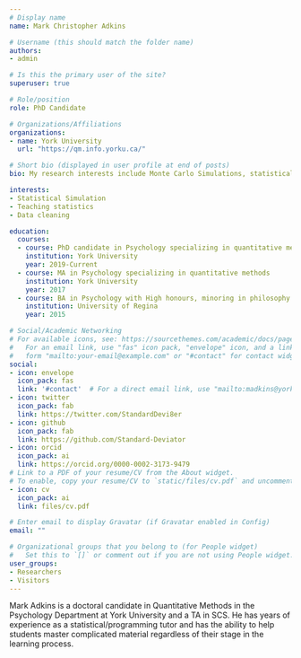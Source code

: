 ```yaml
---
# Display name
name: Mark Christopher Adkins

# Username (this should match the folder name)
authors:
- admin

# Is this the primary user of the site?
superuser: true

# Role/position
role: PhD Candidate

# Organizations/Affiliations
organizations:
- name: York University
  url: "https://qm.info.yorku.ca/"

# Short bio (displayed in user profile at end of posts)
bio: My research interests include Monte Carlo Simulations, statistical consulting, and statistical pedagogy.

interests:
- Statistical Simulation
- Teaching statistics
- Data cleaning

education:
  courses:
  - course: PhD candidate in Psychology specializing in quantitative methods
    institution: York University
    year: 2019-Current
  - course: MA in Psychology specializing in quantitative methods
    institution: York University
    year: 2017
  - course: BA in Psychology with High honours, minoring in philosophy and computer science
    institution: University of Regina
    year: 2015

# Social/Academic Networking
# For available icons, see: https://sourcethemes.com/academic/docs/page-builder/#icons
#   For an email link, use "fas" icon pack, "envelope" icon, and a link in the
#   form "mailto:your-email@example.com" or "#contact" for contact widget.
social:
- icon: envelope
  icon_pack: fas
  link: '#contact'  # For a direct email link, use "mailto:madkins@yorku.ca".
- icon: twitter
  icon_pack: fab
  link: https://twitter.com/StandardDevi8er
- icon: github
  icon_pack: fab
  link: https://github.com/Standard-Deviator
- icon: orcid
  icon_pack: ai
  link: https://orcid.org/0000-0002-3173-9479
# Link to a PDF of your resume/CV from the About widget.
# To enable, copy your resume/CV to `static/files/cv.pdf` and uncomment the lines below.
- icon: cv
  icon_pack: ai
  link: files/cv.pdf

# Enter email to display Gravatar (if Gravatar enabled in Config)
email: ""

# Organizational groups that you belong to (for People widget)
#   Set this to `[]` or comment out if you are not using People widget.
user_groups:
- Researchers
- Visitors
---
```


Mark Adkins is a doctoral candidate in Quantitative Methods in the Psychology Department at York University and a TA in SCS. He has years of experience as a statistical/programming tutor and has the ability to help students master complicated material regardless of their stage in the learning process.
